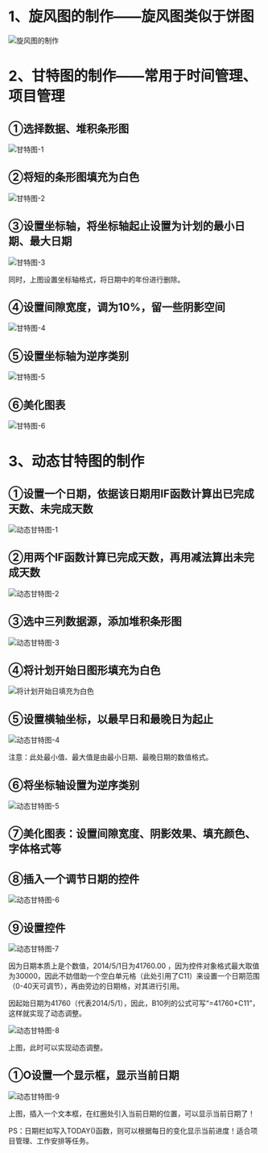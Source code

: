 # 1、旋风图的制作——旋风图类似于饼图

![旋风图的制作](D:\StudyMaterials\IT技术学习\1、Excel\王佩丰Excel24讲笔记\章节三\第二十二讲图片\旋风图的制作.png)



# 2、甘特图的制作——常用于时间管理、项目管理

## ①选择数据、堆积条形图

![甘特图-1](D:\StudyMaterials\IT技术学习\1、Excel\王佩丰Excel24讲笔记\章节三\第二十二讲图片\甘特图-1.png)

## ②将短的条形图填充为白色

![甘特图-2](D:\StudyMaterials\IT技术学习\1、Excel\王佩丰Excel24讲笔记\章节三\第二十二讲图片\甘特图-2.png)

## ③设置坐标轴，将坐标轴起止设置为计划的最小日期、最大日期

![甘特图-3](D:\StudyMaterials\IT技术学习\1、Excel\王佩丰Excel24讲笔记\章节三\第二十二讲图片\甘特图-3.png)

同时，上图设置坐标轴格式，将日期中的年份进行删除。

## ④设置间隙宽度，调为10%，留一些阴影空间

![甘特图-4](D:\StudyMaterials\IT技术学习\1、Excel\王佩丰Excel24讲笔记\章节三\第二十二讲图片\甘特图-4.png)

## ⑤设置坐标轴为逆序类别

![甘特图-5](D:\StudyMaterials\IT技术学习\1、Excel\王佩丰Excel24讲笔记\章节三\第二十二讲图片\甘特图-5.png)

## ⑥美化图表

![甘特图-6](D:\StudyMaterials\IT技术学习\1、Excel\王佩丰Excel24讲笔记\章节三\第二十二讲图片\甘特图-6.png)



# 3、动态甘特图的制作

## ①设置一个日期，依据该日期用IF函数计算出已完成天数、未完成天数

![动态甘特图-1](D:\StudyMaterials\IT技术学习\1、Excel\王佩丰Excel24讲笔记\章节三\第二十二讲图片\动态甘特图-1.png)

## ②用两个IF函数计算已完成天数，再用减法算出未完成天数

![动态甘特图-2](D:\StudyMaterials\IT技术学习\1、Excel\王佩丰Excel24讲笔记\章节三\第二十二讲图片\动态甘特图-2.png)

## ③选中三列数据源，添加堆积条形图

![动态甘特图-3](D:\StudyMaterials\IT技术学习\1、Excel\王佩丰Excel24讲笔记\章节三\第二十二讲图片\动态甘特图-3.png)

## ④将计划开始日图形填充为白色

![将计划开始日填充为白色](D:\StudyMaterials\IT技术学习\1、Excel\王佩丰Excel24讲笔记\章节三\第二十二讲图片\将计划开始日填充为白色.png)

## ⑤设置横轴坐标，以最早日和最晚日为起止

![动态甘特图-4](D:\StudyMaterials\IT技术学习\1、Excel\王佩丰Excel24讲笔记\章节三\第二十二讲图片\动态甘特图-4.png)

注意：此处最小值、最大值是由最小日期、最晚日期的数值格式。

## ⑥将坐标轴设置为逆序类别

![动态甘特图-5](D:\StudyMaterials\IT技术学习\1、Excel\王佩丰Excel24讲笔记\章节三\第二十二讲图片\动态甘特图-5.png)

## ⑦美化图表：设置间隙宽度、阴影效果、填充颜色、字体格式等

## ⑧插入一个调节日期的控件

![动态甘特图-6](D:\StudyMaterials\IT技术学习\1、Excel\王佩丰Excel24讲笔记\章节三\第二十二讲图片\动态甘特图-6.png)

## ⑨设置控件

![动态甘特图-7](D:\StudyMaterials\IT技术学习\1、Excel\王佩丰Excel24讲笔记\章节三\第二十二讲图片\动态甘特图-7.png)

因为日期本质上是个数值，2014/5/1日为41760.00 ，因为控件对象格式最大取值为30000，因此不妨借助一个空白单元格（此处引用了C11）来设置一个日期范围（0-40天可调节），再由旁边的日期格，对其进行引用。

因起始日期为41760（代表2014/5/1），因此，B10列的公式可写“=41760+C11”，这样就实现了动态调整。

![动态甘特图-8](D:\StudyMaterials\IT技术学习\1、Excel\王佩丰Excel24讲笔记\章节三\第二十二讲图片\动态甘特图-8.png)

上图，此时可以实现动态调整。

## ①O设置一个显示框，显示当前日期

![动态甘特图-9](D:\StudyMaterials\IT技术学习\1、Excel\王佩丰Excel24讲笔记\章节三\第二十二讲图片\动态甘特图-9.png)

上图，插入一个文本框，在红圈处引入当前日期的位置，可以显示当前日期了！

PS：日期栏如写入TODAY()函数，则可以根据每日的变化显示当前进度！适合项目管理、工作安排等任务。